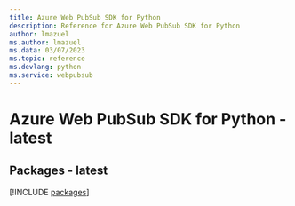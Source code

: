 ```yaml
---
title: Azure Web PubSub SDK for Python
description: Reference for Azure Web PubSub SDK for Python
author: lmazuel
ms.author: lmazuel
ms.data: 03/07/2023
ms.topic: reference
ms.devlang: python
ms.service: webpubsub
---
```

# Azure Web PubSub SDK for Python - latest
## Packages - latest
[!INCLUDE [packages](web-pubsub-index.md)]